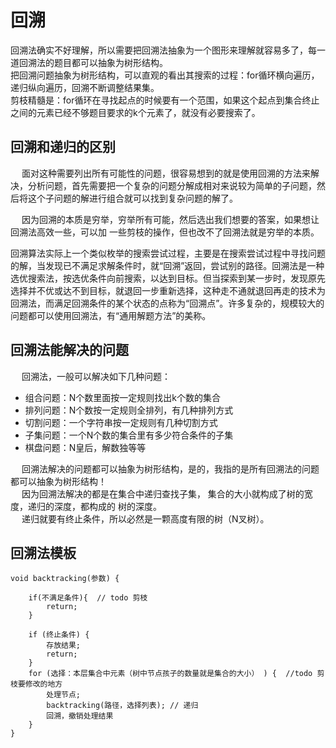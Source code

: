 


# 回溯
<!--

回溯和递归的区别（简述）
https://blog.csdn.net/weixin_46523794/article/details/111121405
回溯法模板
https://zhuanlan.zhihu.com/p/138587283

回溯算法套路详解（转）
https://www.cnblogs.com/dreamyu/p/13210713.html

回溯法视频
https://www.bilibili.com/video/BV1cy4y167mM

回溯法模板
https://www.cnblogs.com/hygeia/p/5812128.html
https://zhuanlan.zhihu.com/p/138587283
https://www.cnblogs.com/oldhands/p/11840667.html


-->
回溯法确实不好理解，所以需要把回溯法抽象为⼀个图形来理解就容易多了，每⼀道回溯法的题⽬都可以抽象为树形结构。  
把回溯问题抽象为树形结构，可以直观的看出其搜索的过程：for循环横向遍历，递归纵向遍历，回溯不断调整结果集。  
剪枝精髓是：for循环在寻找起点的时候要有⼀个范围，如果这个起点到集合终⽌之间的元素已经不够题⽬要求的k个元素了，就没有必要搜索了。  

## 回溯和递归的区别

&emsp; 面对这种需要列出所有可能性的问题，很容易想到的就是使用回溯的方法来解决，分析问题，首先需要把一个复杂的问题分解成相对来说较为简单的子问题，然后将这个子问题的解进行组合就可以找到复杂问题的解了。  

&emsp; 因为回溯的本质是穷举，穷举所有可能，然后选出我们想要的答案，如果想让回溯法⾼效⼀些，可以加
⼀些剪枝的操作，但也改不了回溯法就是穷举的本质。  

回溯算法实际上一个类似枚举的搜索尝试过程，主要是在搜索尝试过程中寻找问题的解，当发现已不满足求解条件时，就“回溯”返回，尝试别的路径。回溯法是一种选优搜索法，按选优条件向前搜索，以达到目标。但当探索到某一步时，发现原先选择并不优或达不到目标，就退回一步重新选择，这种走不通就退回再走的技术为回溯法，而满足回溯条件的某个状态的点称为“回溯点”。许多复杂的，规模较大的问题都可以使用回溯法，有“通用解题方法”的美称。  


## 回溯法能解决的问题

&emsp; 回溯法，⼀般可以解决如下⼏种问题：  

* 组合问题：N个数⾥⾯按⼀定规则找出k个数的集合
* 排列问题：N个数按⼀定规则全排列，有⼏种排列⽅式
* 切割问题：⼀个字符串按⼀定规则有⼏种切割⽅式
* ⼦集问题：⼀个N个数的集合⾥有多少符合条件的⼦集
* 棋盘问题：N皇后，解数独等等


&emsp; 回溯法解决的问题都可以抽象为树形结构，是的，我指的是所有回溯法的问题都可以抽象为树形结构！  
&emsp; 因为回溯法解决的都是在集合中递归查找⼦集， 集合的⼤⼩就构成了树的宽度，递归的深度，都构成的
树的深度。  
&emsp; 递归就要有终⽌条件，所以必然是⼀颗⾼度有限的树（N叉树）。  


## 回溯法模板

<!-- 

https://zhuanlan.zhihu.com/p/138587283
-->

```text
void backtracking(参数) {
    
    if(不满足条件){  // todo 剪枝
        return;
    }

    if (终⽌条件) {
        存放结果;
        return;
    }
    for (选择：本层集合中元素（树中节点孩⼦的数量就是集合的⼤⼩） ) {  //todo 剪枝要修改的地方
        处理节点;
        backtracking(路径，选择列表); // 递归
        回溯，撤销处理结果
    }
}
```